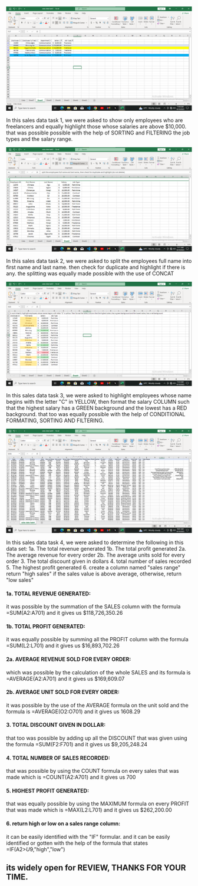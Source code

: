 ![](sales_data_task1.png)

 In this sales data task 1, we were asked to show only employees who are freelancers and equally highlight those whose salaries are above $10,000.
 that was possible possible with the help of SORTING and FILTERING the job types and the salary range.

![](sales_data_task2.png)

 In this sales data task 2, we were asked to split the employees full name into first name and last name.
 then check for duplicate and highlight if there is any. the splitting was equally made possible with the use of CONCAT

 ![](sales_data_task3.png)
 
  In this sales data task 3, we were asked to highlight employees whose name begins with the letter "C" in YELLOW, then format the salary COLUMN such that the highest salary has a GREEN background and the lowest has a RED background. that too was equally possible with the help of CONDITIONAL FORMATING, SORTING AND FILTERING.

  ![](sales_data_task4.png)
  
   In this sales data task 4, we were asked to determine the following in this data set:
 1a. The total revenue generated
 1b. The total profit generated
 2a.  The average revenue for every order
 2b. The average units sold for every order
 3. The total discount given in dollars
 4. total number of sales recorded
 5. The highest profit generated
 6. create a column named "sales range" return "high sales" if the sales value is above average, otherwise, return "low sales"


#### 1a. TOTAL REVENUE GENERATED:
it was possible by the summation of the SALES column with the formula =SUM(A2:A701) and it gives us $118,726,350.26

#### 1b. TOTAL PROFIT GENERATED:
it was equally possible by summing all the PROFIT column with the formula =SUM(L2:L701) and it gives us $16,893,702.26

#### 2a. AVERAGE REVENUE SOLD FOR EVERY ORDER:
which was possible by the calculation of the whole SALES and its formula is =AVERAGE(A2:A701) and it gives us $169,609.07

#### 2b. AVERAGE UNIT SOLD FOR EVERY ORDER:
it was possible by the use of the AVERAGE formula on the unit sold and the formula is =AVERAGE(O2:O701) and it gives us 1608.29

#### 3. TOTAL DISCOUNT GIVEN IN DOLLAR:
that too was possible by adding up all the DISCOUNT that was given using the formula =SUM(F2:F701) and it gives us $9,205,248.24

#### 4. TOTAL NUMBER OF SALES RECORDED:
that was possible by using the COUNT formula on every sales that was made which is =COUNT(A2:A701) and it gives us 700

#### 5. HIGHEST PROFIT GENERATED:
that was equally possible by using the MAXIMUM formula on every PROFIT that was made which is =MAX(L2:L701) and it gives us $262,200.00

#### 6. return high or low on a sales range column:
it can be easily identified with the "IF" formular. and it can be easily identified or gotten with the help of the formula that states =IF(A2>$U$9,"high","low")

## its widely open for REVIEW, THANKS FOR YOUR TIME.
